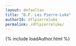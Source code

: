 ```yaml
---
layout: defaultau
title: "D.F. Les Pierre-Luke"
authorId: dflpierreluke
permalink: /dflpierreluke/
---
```

{% include loadAuthor.html %}
<script>
    $(document).ready(function(){
        showAuthorBio('{{ page.authorId }}');
   });
</script>
